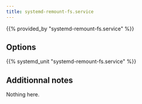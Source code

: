```yaml
---
title: systemd-remount-fs.service
---
```


{{% provided_by "systemd-remount-fs.service" %}}

## Options

{{% systemd_unit "systemd-remount-fs.service" %}}

## Additionnal notes

Nothing here.